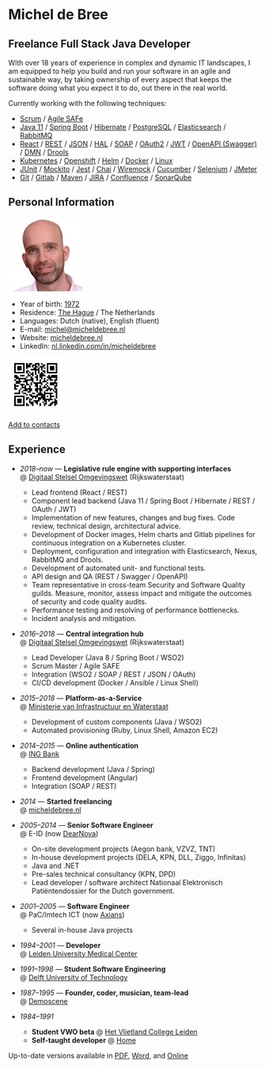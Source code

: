 # Michel de Bree

## Freelance Full Stack Java Developer

With over 18 years of experience in complex and dynamic IT landscapes, I am
equipped to help you build and run your software in an agile and
sustainable way, by taking ownership of every aspect that keeps the software
doing what you expect it to do, out there in the real world.

Currently working with the following techniques:

- [Scrum](https://www.scrum.org) /
  [Agile SAFe](https://www.scaledagileframework.com)
- [Java 11](https://go.java) /
  [Spring Boot](https://spring.io/projects/spring-boot) /
  [Hibernate](https://hibernate.org) /
  [PostgreSQL](https://www.postgresql.org/) /
  [Elasticsearch](https://www.elastic.co/) /
  [RabbitMQ](https://www.rabbitmq.com/)
- [React](https://reactjs.org) /
  [REST](https://en.wikipedia.org/wiki/Representational_state_transfer) /
  [JSON](https://www.json.org) /
  [HAL](http://stateless.co/hal_specification.html) /
  [SOAP](https://en.wikipedia.org/wiki/SOAP) /
  [OAuth2](https://oauth.net/2/) /
  [JWT](https://jwt.io) /
  [OpenAPI (Swagger)](https://swagger.io/specification/) /
  [DMN](https://www.omg.org/dmn/) /
  [Drools](https://drools.org/)
- [Kubernetes](https://kubernetes.io) /
  [Openshift](https://www.openshift.com) /
  [Helm](https://helm.sh) /
  [Docker](https://www.docker.com) /
  [Linux](https://www.linux.org)
- [JUnit](https://junit.org/junit5) /
  [Mockito](https://site.mockito.org) /
  [Jest](https://jestjs.io) /
  [Chai](https://www.chaijs.com) /
  [Wiremock](http://wiremock.org) /
  [Cucumber](https://cucumber.io) /
  [Selenium](https://www.selenium.dev) /
  [JMeter](https://jmeter.apache.org)
- [Git](https://git-scm.com) /
  [Gitlab](https://about.gitlab.com) /
  [Maven](https://maven.apache.org) /
  [JIRA](https://www.atlassian.com/software/jira) /
  [Confluence](https://www.atlassian.com/software/confluence) /
  [SonarQube](https://www.sonarqube.org)

## Personal Information

![Photo](Photo.jpg)

- Year of birth: [1972](https://www.onthisday.com/events/date/1972)
- Residence: [The Hague](https://denhaag.com/en) / The Netherlands
- Languages: Dutch (native), English (fluent)
- E-mail: [michel@micheldebree.nl](mailto:michel@micheldebree.nl)
- Website: [micheldebree.nl](https://www.micheldebree.nl)
- LinkedIn: [nl.linkedin.com/in/micheldebree](https://nl.linkedin.com/in/micheldebree)

![Contact information](QR.png)

[Add to contacts](https://www.micheldebree.nl/resume/michel_de_bree.vcf)

## Experience

- _2018&ndash;now_ &mdash; **Legislative rule engine with supporting interfaces**
  <br/>@ [Digitaal Stelsel Omgevingswet](https://aandeslagmetdeomgevingswet.nl/digitaal-stelsel/toepasbare-regels-vragenbomen) (Rijkswaterstaat)

  - Lead frontend (React / REST)
  - Component lead backend
    (Java 11 / Spring Boot / Hibernate / REST / OAuth / JWT)
  - Implementation of new features, changes and bug fixes. Code review, technical
    design, architectural advice.
  - Development of Docker images, Helm charts and Gitlab pipelines for
    continuous integration on a Kubernetes cluster.
  - Deployment, configuration and integration with Elasticsearch, Nexus, RabbitMQ and Drools.
  - Development of automated unit- and functional tests.
  - API design and QA (REST / Swagger / OpenAPI)
  - Team representative in cross-team Security and Software Quality guilds.
    Measure, monitor, assess impact and mitigate the outcomes of security and
    code quality audits.
  - Performance testing and resolving of performance bottlenecks.
  - Incident analysis and mitigation.

- _2016&ndash;2018_ &mdash; **Central integration hub**
  <br/>@ [Digitaal Stelsel Omgevingswet](https://aandeslagmetdeomgevingswet.nl/digitaal-stelsel) (Rijkswaterstaat)

  - Lead Developer (Java 8 / Spring Boot / WSO2)
  - Scrum Master / Agile SAFE
  - Integration (WSO2 / SOAP / REST / JSON / OAuth)
  - CI/CD development (Docker / Ansible / Linux Shell)

- _2015&ndash;2018_ &mdash; **Platform-as-a-Service**
  <br/>@ [Ministerie van Infrastructuur en Waterstaat](https://www.rijksoverheid.nl/ministeries/ministerie-van-infrastructuur-en-waterstaat)

  - Development of custom components (Java / WSO2)
  - Automated provisioning (Ruby, Linux Shell, Amazon EC2)

- _2014&ndash;2015_ &mdash; **Online authentication**
  <br/>@ [ING Bank](https://www.ing.nl/particulier)

  - Backend development (Java / Spring)
  - Frontend development (Angular)
  - Integration (SOAP / REST)

- _2014_ &mdash; **Started freelancing**
  <br/>@ [micheldebree.nl](https://www.micheldebree.nl)
- _2005&ndash;2014_ &mdash; **Senior Software Engineer**
  <br/>@ E-ID (now [DearNova](https://www.dearnova.nl))
  - On-site development projects (Aegon bank, VZVZ, TNT)
  - In-house development projects (DELA, KPN, DLL, Ziggo, Infinitas)
  - Java and .NET
  - Pre-sales technical consultancy (KPN, DPD)
  - Lead developer / software architect Nationaal Elektronisch Pati&euml;ntendossier
    for the Dutch government.
- _2001&ndash;2005_ &mdash; **Software Engineer**
  <br/>@ PaC/Imtech ICT (now [Axians](https://www.axians.com/en))
  - Several in-house Java projects
- _1994&ndash;2001_ &mdash; **Developer**
  <br/>@ [Leiden University Medical Center](https://www.lumc.nl/?setlanguage=English)
- _1991&ndash;1998_ &mdash; **Student Software Engineering**
  <br/>@ [Delft University of Technology](https://www.tudelft.nl/en)
- _1987&ndash;1995_ &mdash; **Founder, coder, musician, team-lead**
  <br/>@ [Demoscene](https://en.wikipedia.org/wiki/Demoscene)
- _1984&ndash;1991_
  - **Student VWO beta** @ [Het Vlietland College Leiden](https://www.vlietlandcollege.nl)
  - **Self-taught developer**
    @ [Home](https://www.visitleiden.nl/en)

Up-to-date versions available in
[PDF](https://www.micheldebree.nl/resume/Michel_de_Bree-Resume.EN.pdf),
[Word](https://www.micheldebree.nl/resume/Michel_de_Bree-Resume.EN.docx),
and [Online](https://www.micheldebree.nl/resume)
